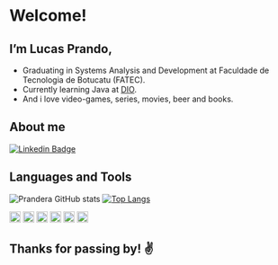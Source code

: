 # Welcome!

## I’m Lucas Prando,

- Graduating in Systems Analysis and Development at Faculdade de Tecnologia de Botucatu (FATEC).
- Currently learning Java at [DIO](dio.me).
- And i love video-games, series, movies, beer and books.


## About me

[![Linkedin Badge](https://img.shields.io/badge/-LinkedIn-blue?style=flat-square&logo=Linkedin&logoColor=white&link=https://www.linkedin.com/in/lucas-jordan-dias-prando/)](https://www.linkedin.com/in/lucas-jordan-dias-prando/)


## Languages and Tools
![Prandera GitHub stats](https://github-readme-stats.vercel.app/api?username=prandera&show_icons=true&theme=midnight-purple&hide=prs,issues)
[![Top Langs](https://github-readme-stats.vercel.app/api/top-langs/?username=prandera&layout=compact&langs_count=4)](https://github.com/prandera/github-readme-stats)

<code><img height="20" src="https://img.shields.io/badge/PHP-777BB4?style=for-the-badge&logo=php&logoColor=white"></code>
<code><img height="20" src="https://img.shields.io/badge/HTML5-E34F26?style=for-the-badge&logo=html5&logoColor=white"></code>
<code><img height="20" src="https://img.shields.io/badge/CSS3-1572B6?style=for-the-badge&logo=css3&logoColor=white"></code>
<code><img height="20" src="https://img.shields.io/badge/MySQL-00000F?style=for-the-badge&logo=mysql&logoColor=white"></code>
<code><img height="20" src="https://img.shields.io/badge/SQLite-07405E?style=for-the-badge&logo=sqlite&logoColor=white"></code>
<code><img height="20" src="https://img.shields.io/badge/Java-ED8B00?style=for-the-badge&logo=java&logoColor=white"></code>

## Thanks for passing by! :v:

<!---
Prandera/Prandera is a ✨ special ✨ repository because its `README.md` (this file) appears on your GitHub profile.
You can click the Preview link to take a look at your changes.
--->
